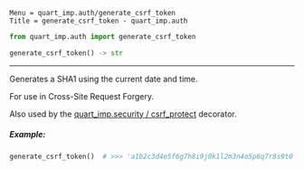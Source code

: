 ```
Menu = quart_imp.auth/generate_csrf_token
Title = generate_csrf_token - quart_imp.auth
```

```python
from quart_imp.auth import generate_csrf_token
```

```python
generate_csrf_token() -> str
```

---

Generates a SHA1 using the current date and time.

For use in Cross-Site Request Forgery.

Also used by the [quart_imp.security / csrf_protect](quart_imp_security-include_csrf.html) decorator.

##### Example:

```python
generate_csrf_token()  # >>> 'a1b2c3d4e5f6g7h8i9j0k1l2m3n4o5p6q7r8s9t0'
```